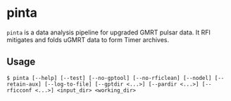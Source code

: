# pinta
`pinta` is a data analysis pipeline for upgraded GMRT pulsar data. It RFI mitigates and folds uGMRT data to form Timer archives.

## Usage
`$ pinta [--help] [--test] [--no-gptool] [--no-rficlean] [--nodel] [--retain-aux] [--log-to-file] [--gptdir <...>] [--pardir <...>] [--rficconf <...>] <input_dir> <working_dir>`
